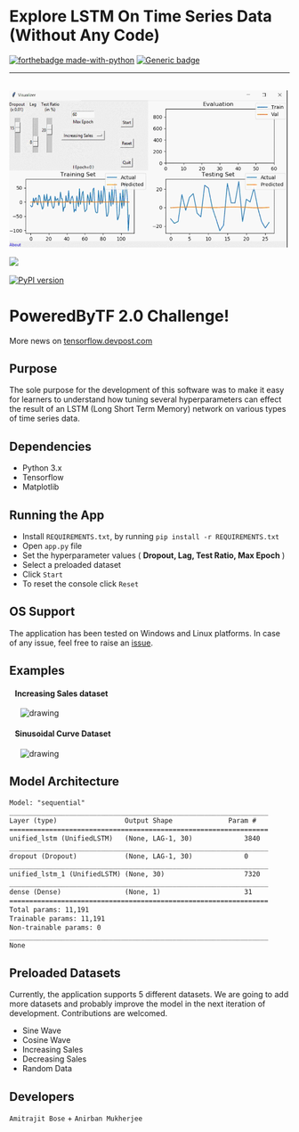 # Explore LSTM On Time Series Data (Without Any Code)
[![forthebadge made-with-python](http://ForTheBadge.com/images/badges/made-with-python.svg)](https://www.python.org/)
[![Generic badge](https://img.shields.io/badge/Status-Ready-Green.svg)](https://shields.io/)

---------------------------------------
&nbsp;&nbsp;&nbsp;&nbsp; <img src="https://raw.githubusercontent.com/amitrajitbose/lstm-time-series-viz/master/Observations/LSTMViz-Final.gif" alt="drawing" width="500"/>


![](http://www.microway.com/wp-content/uploads/TensorFlow_icon_180x148.png)

[![PyPI version](https://badge.fury.io/py/tensorflow-gpu%2F2.0.0a0.svg)](https://badge.fury.io/py/tensorflow-gpu%2F2.0.0a0)

# PoweredByTF 2.0 Challenge!
More news on [tensorflow.devpost.com](https://tensorflow.devpost.com/)


## Purpose

The sole purpose for the development of this software was to make it easy for learners to understand how tuning several hyperparameters can effect the result of an LSTM (Long Short Term Memory) network on various types of time series data.

## Dependencies

*   Python 3.x
*   Tensorflow
*   Matplotlib

## Running the App

*   Install `REQUIREMENTS.txt`, by running `pip install -r REQUIREMENTS.txt`
*   Open ``` app.py ``` file
*   Set the hyperparameter values ( **Dropout, Lag, Test Ratio, Max Epoch** )
*   Select a preloaded dataset 
*   Click ``` Start ```
*   To reset the console click ``` Reset ```

## OS Support

The application has been tested on Windows and Linux platforms. In case of any issue, feel free to raise an [issue](https://github.com/amitrajitbose/lstm-time-series-viz/issues/new).

## Examples


#### &nbsp;&nbsp;&nbsp;Increasing Sales dataset

&nbsp;&nbsp;&nbsp;&nbsp; <img src="https://raw.githubusercontent.com/amitrajitbose/lstm-time-series-viz/master/Observations/Increasing-Sales-Lag-10.png" alt="drawing" width="500"/>

#### &nbsp;&nbsp;&nbsp;Sinusoidal Curve Dataset

&nbsp;&nbsp;&nbsp;&nbsp; <img src="https://raw.githubusercontent.com/amitrajitbose/lstm-time-series-viz/master/Observations/Sine-Wave-Lag-2.png" alt="drawing" width="500"/>

## Model Architecture

```
Model: "sequential"
_________________________________________________________________
Layer (type)                 Output Shape              Param #   
=================================================================
unified_lstm (UnifiedLSTM)   (None, LAG-1, 30)             3840      
_________________________________________________________________
dropout (Dropout)            (None, LAG-1, 30)             0         
_________________________________________________________________
unified_lstm_1 (UnifiedLSTM) (None, 30)                    7320      
_________________________________________________________________
dense (Dense)                (None, 1)                     31        
=================================================================
Total params: 11,191
Trainable params: 11,191
Non-trainable params: 0
_________________________________________________________________
None

```

## Preloaded Datasets

Currently, the application supports 5 different datasets. We are going to add more datasets and probably improve the model in the next iteration of development. Contributions are welcomed.

- Sine Wave
- Cosine Wave
- Increasing Sales
- Decreasing Sales
- Random Data

## Developers
`Amitrajit Bose` + `Anirban Mukherjee`
